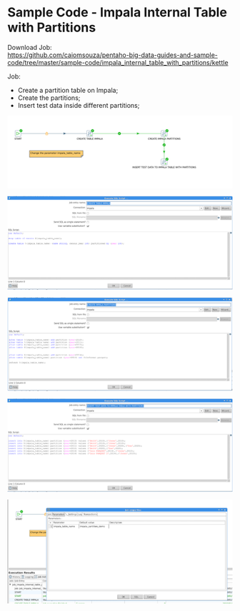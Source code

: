 # Sample Code - Impala Internal Table with Partitions

Download Job:<BR>
https://github.com/caiomsouza/pentaho-big-data-guides-and-sample-code/tree/master/sample-code/impala_internal_table_with_partitions/kettle<BR>

Job:
*	Create a partition table on Impala;
*	Create the partitions;
*	Insert test data inside different partitions;


![Main Job](https://github.com/caiomsouza/pentaho-big-data-guides-and-sample-code/blob/master/sample-code/impala_internal_table_with_partitions/images/Main_Job_Impala_Internal_Table_With_Partitions.PNG)

![Create table](https://github.com/caiomsouza/pentaho-big-data-guides-and-sample-code/blob/master/sample-code/impala_internal_table_with_partitions/images/Job_Impala_Internal_Table_With_Partitions01.PNG)

![Create Partitions](https://github.com/caiomsouza/pentaho-big-data-guides-and-sample-code/blob/master/sample-code/impala_internal_table_with_partitions/images/Job_Impala_Internal_Table_With_Partitions02.PNG)

![Insert Test Data](https://github.com/caiomsouza/pentaho-big-data-guides-and-sample-code/blob/master/sample-code/impala_internal_table_with_partitions/images/Job_Impala_Internal_Table_With_Partitions03.PNG)

![Config Parameter to define your table](https://github.com/caiomsouza/pentaho-big-data-guides-and-sample-code/blob/master/sample-code/impala_internal_table_with_partitions/images/Job_Impala_Internal_Table_With_Partitions04.PNG)


